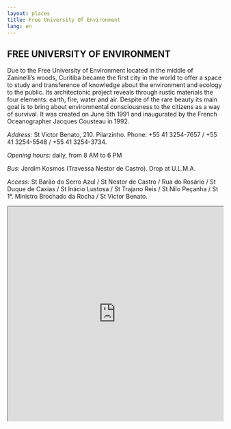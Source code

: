 ```yaml
---
layout: places
title: Free University Of Environment
lang: en
---
```


## FREE UNIVERSITY OF ENVIRONMENT
 
Due to the Free University of Environment located in the middle of Zaninelli’s woods, Curitiba became the first city in the world to offer a space to study and transference of knowledge about the environment and ecology to the public. Its architectonic project reveals through rustic materials the four elements: earth, fire, water and air. Despite of the rare beauty its main goal is to bring about environmental consciousness to the citizens as a way of survival. It was created on June 5th 1991 and inaugurated by the French Oceanographer Jacques Cousteau in 1992.


*Address:*
St Victor Benato, 210. Pilarzinho. 
Phone: +55 41 3254-7657 / +55 41 3254-5548 / +55 41 3254-3734.

*Opening hours:* 
daily, from 8 AM to 6 PM

*Bus:*
Jardim Kosmos (Travessa Nestor de Castro). Drop at U.L.M.A.

*Access:* 
St Barão do Serro Azul / St Nestor de Castro / Rua do Rosário / St Duque de Caxias / St Inácio Lustosa / St Trajano Reis / St Nilo Peçanha / St 1°. Ministro Brochado da Rocha / St Victor Benato.

<iframe style="width:100%; height:500px;" src="https://a.tiles.mapbox.com/v4/nolram.imm4ffa4/attribution,zoompan,zoomwheel,geocoder,share.html?access_token=pk.eyJ1Ijoibm9scmFtIiwiYSI6ImxwQndGSTQifQ.CiUt2RoqzvarItHA-wtPag"></iframe>
